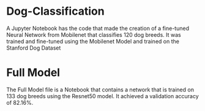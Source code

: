 # Dog-Classification
A Jupyter Notebook has the code that made the creation of a fine-tuned Neural Network from Mobilenet that classifies 120 dog breeds. 
It was trained and fine-tuned using the Mobilenet Model and trained on the Stanford Dog Dataset

# Full Model

The Full Model file is a Notebook that contains a network that is trained on 133 dog breeds using the Resnet50 model. It achieved a 
validation accuracy of 82.16%.



